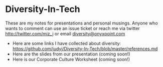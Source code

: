 # Diversity-In-Tech

These are my notes for presentations and personal musings.
Anyone who wants to comment can use an issue ticket or reach me via twitter http://twitter.com/miz_j or email diversity@onyxpoint.com

* Here are some links I have collected about diversity: https://github.com/judyj/Diversity-In-Tech/blob/master/references.md
* Here are the slides from our presentation (coming soon!)
* Here is our Corporate Culture Worksheet (coming soon!)

